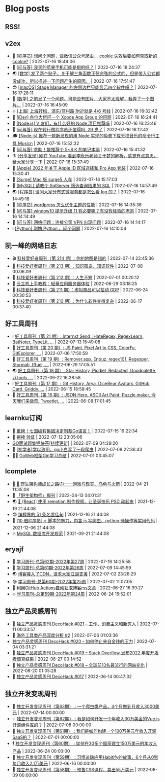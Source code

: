 # Blog posts
## RSS!



## v2ex

<!-- v2ex:START  -->
- 🫶 [[程序员] 想问个问题，做微信公众号爬虫， cookie 失效后要如何获取新的 cookie?](https://www.v2ex.com/t/866717#reply1) | 2022-07-16 18:49:06 
- 🧰 [[问与答] 我买的苹果手机可能是假的吗？](https://www.v2ex.com/t/866716#reply3) | 2022-07-16 18:24:37 
- 🌏 [[数学] 发了两个贴子，关于解三角函数正弦余弦的公式的，但是带入公式都没成功，所以描述一下问题产生的原因。](https://www.v2ex.com/t/866714#reply1) | 2022-07-16 17:51:47 
- 😎 [[macOS] Stage Manager 的左侧边栏只能显示四个软件吗？](https://www.v2ex.com/t/866713#reply2) | 2022-07-16 17:28:11 
- 💂 [[数学] 之前发了一个问题，可能没有图片，大家不太理解，我弄了一个图片。](https://www.v2ex.com/t/866709#reply3) | 2022-07-16 16:45:09 
- 🔥 [[上海] 上海转租，浦东/蓝村路 附近就是 4/6 号线](https://www.v2ex.com/t/866708#reply2) | 2022-07-16 16:32:42 
- 🦅 [[iDev] 各位大佬问一个 Xcode App Group 的问题](https://www.v2ex.com/t/866707#reply4) | 2022-07-16 16:24:41 
- 🙉 [[Node.js] V 友们，有什么好的 Node 项目推荐吗](https://www.v2ex.com/t/866706#reply2) | 2022-07-16 16:23:46 
- 💫 [[问与答] 现在转行做程序员还值得吗, 29 岁了](https://www.v2ex.com/t/866705#reply17) | 2022-07-16 16:12:42 
- 🎓 [[Node.js] 推荐一款新发现的用 Node 实现的免费下载无损音乐的命令行工具 Musicn](https://www.v2ex.com/t/866704#reply0) | 2022-07-16 15:52:32 
- 🗽 [[问与答] 求助！能推荐个 5~8 K 的笔记本嘛](https://www.v2ex.com/t/866702#reply12) | 2022-07-16 15:41:32 
- ⚗️ [[分享发现] 刚在 YouTube 看到李永乐老师关于梦的解析，感觉有点意思，给大家分享一下](https://www.v2ex.com/t/866701#reply1) | 2022-07-16 15:37:49 
- 🦍 [[Apple] 2022 年关于 Apple ID 区域选择和 Pro App 套装](https://www.v2ex.com/t/866700#reply4) | 2022-07-16 15:30:41 
- 🤩 [[Surge] Mac 版 surge5 人车](https://www.v2ex.com/t/866698#reply0) | 2022-07-16 15:17:03 
- 🙉 [[MySQL] 请教个 SqlServer 筛选查询结果的 SQL](https://www.v2ex.com/t/866696#reply2) | 2022-07-16 14:57:49 
- 🌏 [[程序员] 请问大家分布式微服务都是怎么看 log 的？](https://www.v2ex.com/t/866695#reply4) | 2022-07-16 14:49:16 
- 🐘 [[程序员] wordpress 怎么优化主题的性能](https://www.v2ex.com/t/866694#reply0) | 2022-07-16 14:35:36 
- 🧰 [[问与答] window10 提示升级 11 有必要嘛？有没有经验的老哥](https://www.v2ex.com/t/866692#reply6) | 2022-07-16 14:14:49 
- 💃 [[问与答] 网络问题：连接公司 VPN 出现问题](https://www.v2ex.com/t/866691#reply1) | 2022-07-16 14:14:17 
- 🕯 [[Python] 刚撸 Python ，问个问题](https://www.v2ex.com/t/866690#reply23) | 2022-07-16 14:10:04 <!-- v2ex:END -->

## 阮一峰的网络日志

<!-- ruanyf:START -->
- 🎬 [科技爱好者周刊（第 214 期）：你的地图是错的](http://www.ruanyifeng.com/blog/2022/07/weekly-issue-214.html) | 2022-07-14 23:45:36 
- 💄 [科技爱好者周刊（第 213 期）：知识孤岛，知识软件](http://www.ruanyifeng.com/blog/2022/07/weekly-issue-213.html) | 2022-07-08 00:06:09 
- 🐎 [科技爱好者周刊（第 212 期）：人生不短](http://www.ruanyifeng.com/blog/2022/07/weekly-issue-212.html) | 2022-07-01 00:20:12 
- 🤔 [云主机上手教程：轻量应用服务器体验](http://www.ruanyifeng.com/blog/2022/06/cloud-server-getting-started-tutorial.html) | 2022-06-29 03:18:25 
- 🧠 [科技爱好者周刊（第 211 期）：虚拟商品可以拉动 GDP](http://www.ruanyifeng.com/blog/2022/06/weekly-issue-211.html) | 2022-06-24 00:30:53 
- 🎃 [科技爱好者周刊（第 210 期）：为什么软件变得复杂](http://www.ruanyifeng.com/blog/2022/06/weekly-issue-210.html) | 2022-06-17 00:37:40 <!-- ruanyf:END -->

## 好工具周刊

<!-- bestxtools:START -->
- 🕯 [好工具周刊（第 21 期）: Internxt Send, iHateRegex, RegexLearn, BatNoter, TypeLit, ...](https://discuss-cn.bestxtools.com/d/58/1) | 2022-07-13 15:49:08 
- 🦩 [好工具周刊（第 20 期）: JS Paint, Pixel Art to CSS, ColorFu, GitExplorer, ...](https://discuss-cn.bestxtools.com/d/57/1) | 2022-07-06 17:50:59 
- 🦄 [好工具周刊（第 19 期）: Remover.app, Enpuz, regex101, Regexper, Stormah, fffuel, ...](https://discuss-cn.bestxtools.com/d/56/1) | 2022-06-29 17:05:51 
- 🌏 [好工具周刊（第 18 期）: Star History, Picdiet, Redacted, Goodpalette, zi.tools, ...](https://discuss-cn.bestxtools.com/d/47/1) | 2022-06-22 16:28:58 
- 🕯 [好工具周刊（第 17 期）: Git History, Arya, DiceBear Avatars, GitHub Card, Griddy, ...](https://discuss-cn.bestxtools.com/d/43/1) | 2022-06-15 18:58:45 
- 📝 [好工具周刊（第 16 期）: JSON Hero, ASCII Art Paint, Puzzle maker, 今天我们来做菜, Tweetlet, ...](https://discuss-cn.bestxtools.com/d/42/1) | 2022-06-08 17:01:45 <!-- bestxtools:END -->


## learnku订阅

<!-- learnku:START -->
- 🦅 [重磅！七国编程集团决定制裁Go语言！](https://learnku.com/articles/69766) | 2022-07-15 19:22:34 
- 🦅 [拖拽 验证](https://learnku.com/articles/69652) | 2022-07-12 23:05:06 
-  [GO面试题集锦快答[持续更新]](https://learnku.com/articles/69250) | 2022-07-09 04:29:20 
- 🌈 [[初学者]学以致用，go小白写了一段爬虫](https://learnku.com/go/t/69522) | 2022-07-08 22:36:43 
- 🧑‍🏫 [GoWeb框架Gin学习总结](https://learnku.com/articles/69259) | 2022-07-01 03:45:07 <!-- learnku:END -->



## lcomplete

<!-- lcomplete:START -->
- 🫶 [🐒 野生架构师成长之路&lpar;1&rpar;——游戏与现实、乌龟与火箭](http://codelc.com/post/growup/s01/) | 2022-04-21 11:35:08 
- 🧰 [「野生架构师」周刊](http://codelc.com/post/essay/%E9%87%8E%E7%94%9F%E6%9E%B6%E6%9E%84%E5%B8%88%E5%91%A8%E5%88%8A%E4%BB%8B%E7%BB%8D/) | 2022-04-13 04:01:31 
- 🌏 [🎄 [React] 使用 remotion 制作视频，让圣诞快乐 PSD 动起来](http://codelc.com/post/dev/js/remotion/) | 2021-12-19 21:44:08 
- 😎 [编程界的 51 条名言佳句](http://codelc.com/post/dev/thinking/quotes/) | 2021-12-16 21:44:08 
- 💂 [[10 倍程序员] ⭐ 脚本的魅力，内含 js 写爬虫、python 骚操作等实用代码](http://codelc.com/post/dev/10x/script/) | 2021-12-06 21:44:08 
- 🔥 [MySQL 数据库开发规范](http://codelc.com/post/dev/db/mysql_standard/) | 2021-09-21 21:44:08 <!-- lcomplete:END -->

## eryajf

<!-- eryajf:START -->
- 🫶 [学习周刊-总第62期-2022年第27周](https://wiki.eryajf.net/pages/4a06ab/) | 2022-07-16 14:25:58 
- 🧰 [学习周刊-总第61期-2022年第26周](https://wiki.eryajf.net/pages/703307/) | 2022-07-09 14:45:59 
- 🌏 [博客接入了CDN，请求大家江湖支援](https://wiki.eryajf.net/pages/5f559d/) | 2022-07-02 23:28:29 
- 😎 [学习周刊-总第60期-2022年第25周](https://wiki.eryajf.net/pages/bff449/) | 2022-07-02 11:07:05 
- 💂 [利用GitHub Actions自动获取博客rss文章](https://wiki.eryajf.net/pages/1b1ba3/) | 2022-06-27 16:39:27 
- 🔥 [学习周刊-总第59期-2022年第24周](https://wiki.eryajf.net/pages/b0bdd0/) | 2022-06-24 15:52:01 <!-- eryajf:END -->



## 独立产品灵感周刊

<!-- DecoHack:START -->
- 🦣 [独立产品灵感周刊 DecoHack #021 – 工作、消费主义和新穷人](https://www.decohack.com/Post/753) | 2022-07-11 00:33:57 
- 🤡 [海外工具类产品深度分析 #2](https://www.decohack.com/Post/746) | 2022-07-06 01:03:36 
-  [独立产品灵感周刊 DecoHack #020 – 如何停止来自金钱的压力](https://www.decohack.com/Post/728) | 2022-07-04 03:31:21 
- 🐲 [独立产品灵感周刊 DecoHack #019 – Stack Overflow 发布2022 年度开发者调查结果](https://www.decohack.com/Post/699) | 2022-06-27 00:14:52 
- 🦅 [独立产品灵感周刊 DecoHack #018 – 全球前10名最流行的网站变化](https://www.decohack.com/Post/680) | 2022-06-20 01:05:28 
- 🧰 [独立产品灵感周刊 DecoHack #017](https://www.decohack.com/Post/663) | 2022-06-14 00:47:32 <!-- DecoHack:END -->

## 独立开发变现周刊

<!-- easyindie:START -->
- 💂 [独立开发变现周刊（第63期） : 一个爬虫类产品，4个月做到月收入3000美元](https://www.ezindie.com/weekly/issue-63) | 2022-07-14 00:00:00 
- 💡 [独立开发变现周刊（第62期） : 我是如何开发一个年收入30万美金的Vue.js开源组件库的？](https://www.ezindie.com/weekly/issue-62) | 2022-07-08 00:00:00 
- 🌋 [独立开发变现周刊（第61期） : 我们是如何构建一个100万美元年收入开源SaaS的？](https://www.ezindie.com/weekly/issue-61) | 2022-07-01 00:00:00 
- 🕴 [独立开发变现周刊（第60期） : 如何在30多个国家建立150万美元的年收入产品](https://www.ezindie.com/weekly/issue-60) | 2022-06-24 00:00:00 
- 🎊 [独立开发变现周刊（第59期） : 习惯追踪应用Habitify的故事，6个月从0到每月收入2.1万美元](https://www.ezindie.com/weekly/issue-59) | 2022-06-16 00:00:00 
- 🤔 [独立开发变现周刊（第58期） : 预售CSS课程，卖出55万美元](https://www.ezindie.com/weekly/issue-58) | 2022-06-09 00:00:00 <!-- easyindie:END -->



